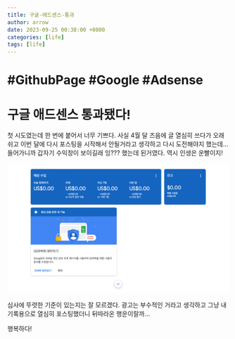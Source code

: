```yaml
---
title: 구글-애드센스-통과
author: arrow
date: 2023-09-25 00:38:00 +0800
categories: [life]
tags: [life]
---
```


# #GithubPage #Google #Adsense

# 구글 애드센스 통과됐다!

첫 시도였는데 한 번에 붙어서 너무 기쁘다. 사실 4월 달 즈음에 글 열심히 쓰다가 오래 쉬고 이번 달에 다시 포스팅을 시작해서 안될거라고 생각하고 다시 도전해야지 했는데... 들어가니까 갑자기 수익창이 보이길래 잉??? 했는데 된거였다. 역시 인생은 운빨이지!

![enter image description here](https://raw.githubusercontent.com/arrow-economist/imageslibrary/main/SCR-20230925-cdkg.png)

심사에 뚜렷한 기준이 있는지는 잘 모르겠다. 광고는 부수적인 거라고 생각하고 그냥 내 기록용으로 열심히 포스팅했더니 뒤따라온 행운이랄까...

행복하다!

<!--stackedit_data:
eyJoaXN0b3J5IjpbLTYwMDEzMzYzNF19
-->
